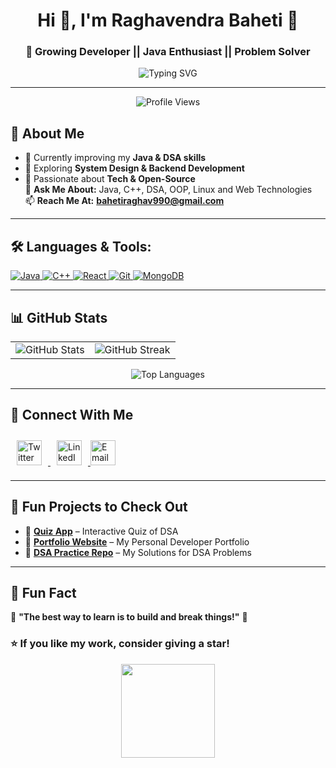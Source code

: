 <h1 align="center"> Hi 👋, I'm Raghavendra Baheti 💫</h1>
<h3 align="center"> 🚀 Growing Developer || Java Enthusiast || Problem Solver </h3>

<p align="center">
    <img src="https://readme-typing-svg.herokuapp.com?font=Fira+Code&size=22&pause=1000&color=54A6FF&center=true&vCenter=true&width=710&height=70&lines=Welcome+to+my+GitHub+Profile!;Java+%7C+C%2B%2B+%7C+DSA+%7C+Web+Development;Always+learning+new+things!" alt="Typing SVG" />
</p>

---

<p align="center">
    <img src="https://komarev.com/ghpvc/?username=raghavendrabaheti&label=Profile%20views&color=0e75b6&style=flat" alt="Profile Views" />
</p>



## 🚀 About Me  
- 🔭 Currently improving my **Java & DSA skills**
- 🌱 Exploring **System Design & Backend Development**
- 🚀 Passionate about **Tech & Open-Source**  
💬 **Ask Me About:** Java, C++, DSA, OOP, Linux and Web Technologies  
📫 **Reach Me At:** **bahetiraghav990@gmail.com**

---

## 🛠 **Languages & Tools:**  
<p align="left">
    <a href="https://www.java.com" target="_blank">
        <img src="https://img.icons8.com/color/48/000000/java-coffee-cup-logo.png" alt="Java"/>
    </a>
    <a href="https://www.cplusplus.com/" target="_blank">
        <img src="https://img.icons8.com/color/48/000000/c-plus-plus-logo.png" alt="C++"/>
    </a>
    <a href="https://reactjs.org/" target="_blank">
        <img src="https://img.icons8.com/officel/40/000000/react.png" alt="React"/>
    </a>
    <a href="https://git-scm.com/" target="_blank">
        <img src="https://img.icons8.com/color/48/000000/git.png" alt="Git"/>
    </a>
    <a href="https://www.mongodb.com/" target="_blank">
        <img src="https://img.icons8.com/color/48/000000/mongodb.png" alt="MongoDB"/>
    </a>
</p>

---

## 📊 GitHub Stats  

<table align="center">
<tr>
<td>
    <img src="https://github-readme-stats.vercel.app/api?username=Raghavendrabaheti&show_icons=true&theme=radical" alt="GitHub Stats"/>
</td>
<td>
    <img src="https://github-readme-streak-stats.herokuapp.com/?user=Raghavendrabaheti&theme=radical" alt="GitHub Streak" />
</td>
</tr>
</table>

<p align="center">
    <img src="https://github-readme-stats.vercel.app/api/top-langs?username=Raghavendrabaheti&layout=compact&theme=radical" alt="Top Languages" />
</p>

---

## 🤝 Connect With Me  

<p align="left">
   <a href="https://twitter.com/raghavb599039804" target="_blank">
        <img src="https://cdn.jsdelivr.net/gh/devicons/devicon/icons/twitter/twitter-original.svg" alt="Twitter" width="40" height="40" style="margin: 10px;"/>
    </a>
     <a href="https://www.linkedin.com/in/raghavendra-baheti-909109244" target="_blank">
        <img src="https://cdn.jsdelivr.net/gh/devicons/devicon/icons/linkedin/linkedin-original.svg" alt="LinkedIn" width="40" height="40" style="margin: 10px;"/>
    </a>
    <a href="mailto:bahetiraghav990@gmail.com">
        <img src="https://img.icons8.com/ios-filled/50/000000/gmail.png" alt="Email" width="40" height="40"/>
    </a>
</p>

---


## 🚀 Fun Projects to Check Out  

- 📌 **[Quiz App](https://github.com/raghavendrabaheti/Quiz)** – Interactive Quiz of DSA 
- 📌 **[Portfolio Website](https://github.com/raghavendrabaheti/Portfolio)** – My Personal Developer Portfolio  
- 📌 **[DSA Practice Repo](https://github.com/raghavendrabaheti/JAVA_PROGRAMMING)** – My Solutions for DSA Problems  

---

## 📌 Fun Fact  
🎯 **"The best way to learn is to build and break things!"** 🚀  

### ⭐ **If you like my work, consider giving a star!**  
<p align="center">
    <img src="https://media.giphy.com/media/3o7TKMt1VVNkHV2PaE/giphy.gif" width="150"/>
</p>

